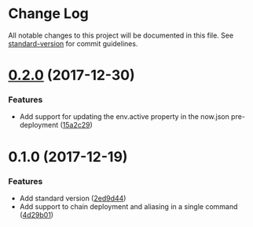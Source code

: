 # Change Log

All notable changes to this project will be documented in this file. See [standard-version](https://github.com/conventional-changelog/standard-version) for commit guidelines.

<a name="0.2.0"></a>
# [0.2.0](https://github.com/nicolasdao/now-flow/compare/v0.1.0...v0.2.0) (2017-12-30)


### Features

* Add support for updating the env.active property in the now.json pre-deployment ([15a2c29](https://github.com/nicolasdao/now-flow/commit/15a2c29))



<a name="0.1.0"></a>
# 0.1.0 (2017-12-19)


### Features

* Add standard version ([2ed9d44](https://github.com/nicolasdao/now-flow/commit/2ed9d44))
* Add support to chain deployment and aliasing in a single command ([4d29b01](https://github.com/nicolasdao/now-flow/commit/4d29b01))
